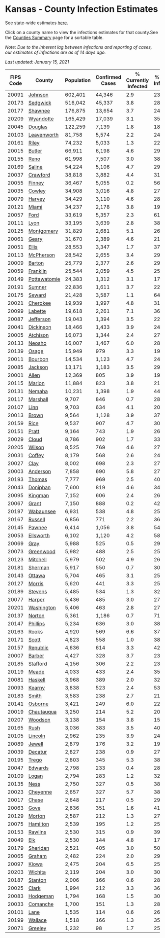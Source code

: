 # Kansas - County Infection Estimates

See state-wide estimates [here](/infections/us-ks).

Click on a county name to view the infections estimates for that county.See the [Counties Summary](/infections/summary-counties) page for a sortable table.

*Note: Due to the inherent lag between infections and reporting of cases, our estimates of infections are as of 14 days ago.*

*Last updated: January 15, 2021*

|   FIPS Code |                       County |   Population |   Confirmed Cases |   % Currently Infected |   % Total Infected |
|-------------|------------------------------|--------------|-------------------|------------------------|--------------------|
|       20091 |           [Johnson](johnson) |      602,401 |            44,346 |                    2.9 |               23.7 |
|       20173 |         [Sedgwick](sedgwick) |      516,042 |            45,337 |                    3.8 |               28.1 |
|       20177 |           [Shawnee](shawnee) |      176,875 |            13,654 |                    3.7 |               24.6 |
|       20209 |       [Wyandotte](wyandotte) |      165,429 |            17,039 |                    3.1 |               35.2 |
|       20045 |           [Douglas](douglas) |      122,259 |             7,139 |                    1.8 |               18.7 |
|       20103 |   [Leavenworth](leavenworth) |       81,758 |             5,574 |                    2.2 |               24.7 |
|       20161 |               [Riley](riley) |       74,232 |             5,033 |                    1.3 |               22.4 |
|       20015 |             [Butler](butler) |       66,911 |             6,198 |                    4.6 |               29.0 |
|       20155 |                 [Reno](reno) |       61,998 |             7,507 |                    3.0 |               38.9 |
|       20169 |             [Saline](saline) |       54,224 |             5,106 |                    4.7 |               29.7 |
|       20037 |         [Crawford](crawford) |       38,818 |             3,882 |                    4.4 |               31.7 |
|       20055 |             [Finney](finney) |       36,467 |             5,055 |                    0.2 |               56.6 |
|       20035 |             [Cowley](cowley) |       34,908 |             3,016 |                    4.8 |               27.2 |
|       20079 |             [Harvey](harvey) |       34,429 |             3,110 |                    4.6 |               28.5 |
|       20121 |               [Miami](miami) |       34,237 |             2,178 |                    3.8 |               19.9 |
|       20057 |                 [Ford](ford) |       33,619 |             5,357 |                    2.3 |               61.9 |
|       20111 |                 [Lyon](lyon) |       33,195 |             3,639 |                    2.8 |               38.0 |
|       20125 |     [Montgomery](montgomery) |       31,829 |             2,681 |                    5.1 |               26.1 |
|       20061 |               [Geary](geary) |       31,670 |             2,389 |                    4.6 |               21.8 |
|       20051 |               [Ellis](ellis) |       28,553 |             3,347 |                    1.7 |               37.8 |
|       20113 |       [McPherson](mcpherson) |       28,542 |             2,655 |                    3.4 |               29.7 |
|       20009 |             [Barton](barton) |       25,779 |             2,377 |                    2.6 |               29.9 |
|       20059 |         [Franklin](franklin) |       25,544 |             2,059 |                    4.5 |               25.8 |
|       20149 | [Pottawatomie](pottawatomie) |       24,383 |             1,312 |                    3.1 |               17.0 |
|       20191 |             [Sumner](sumner) |       22,836 |             1,611 |                    3.7 |               22.1 |
|       20175 |             [Seward](seward) |       21,428 |             3,587 |                    1.1 |               64.3 |
|       20021 |         [Cherokee](cherokee) |       19,939 |             1,997 |                    4.8 |               31.6 |
|       20099 |           [Labette](labette) |       19,618 |             2,261 |                    7.1 |               36.2 |
|       20087 |       [Jefferson](jefferson) |       19,043 |             1,394 |                    3.5 |               22.8 |
|       20041 |       [Dickinson](dickinson) |       18,466 |             1,433 |                    3.9 |               24.2 |
|       20005 |         [Atchison](atchison) |       16,073 |             1,344 |                    2.4 |               27.0 |
|       20133 |             [Neosho](neosho) |       16,007 |             1,467 |                    6.0 |               28.8 |
|       20139 |               [Osage](osage) |       15,949 |               979 |                    3.3 |               19.4 |
|       20011 |           [Bourbon](bourbon) |       14,534 |             1,123 |                    4.7 |               24.0 |
|       20085 |           [Jackson](jackson) |       13,171 |             1,183 |                    3.5 |               29.0 |
|       20001 |               [Allen](allen) |       12,369 |               805 |                    3.9 |               19.9 |
|       20115 |             [Marion](marion) |       11,884 |               823 |                    3.8 |               21.7 |
|       20131 |             [Nemaha](nemaha) |       10,231 |             1,398 |                    1.9 |               44.2 |
|       20117 |         [Marshall](marshall) |        9,707 |               846 |                    0.7 |               28.2 |
|       20107 |                 [Linn](linn) |        9,703 |               634 |                    4.1 |               20.7 |
|       20013 |               [Brown](brown) |        9,564 |             1,128 |                    3.9 |               37.8 |
|       20159 |                 [Rice](rice) |        9,537 |               907 |                    4.7 |               30.3 |
|       20151 |               [Pratt](pratt) |        9,164 |               743 |                    1.9 |               26.0 |
|       20029 |               [Cloud](cloud) |        8,786 |               902 |                    1.7 |               33.3 |
|       20205 |             [Wilson](wilson) |        8,525 |               769 |                    4.6 |               27.9 |
|       20031 |             [Coffey](coffey) |        8,179 |               568 |                    2.6 |               24.2 |
|       20027 |                 [Clay](clay) |        8,002 |               698 |                    2.3 |               27.7 |
|       20003 |         [Anderson](anderson) |        7,858 |               690 |                    5.8 |               27.1 |
|       20193 |             [Thomas](thomas) |        7,777 |               969 |                    2.5 |               40.5 |
|       20043 |         [Doniphan](doniphan) |        7,600 |               819 |                    4.6 |               34.4 |
|       20095 |           [Kingman](kingman) |        7,152 |               606 |                    2.4 |               26.9 |
|       20067 |               [Grant](grant) |        7,150 |               888 |                    0.2 |               42.1 |
|       20197 |       [Wabaunsee](wabaunsee) |        6,931 |               538 |                    4.8 |               25.5 |
|       20167 |           [Russell](russell) |        6,856 |               771 |                    2.2 |               36.1 |
|       20145 |             [Pawnee](pawnee) |        6,414 |             1,056 |                    3.8 |               54.9 |
|       20053 |       [Ellsworth](ellsworth) |        6,102 |             1,120 |                    4.2 |               58.2 |
|       20069 |                 [Gray](gray) |        5,988 |               525 |                    0.5 |               29.4 |
|       20073 |       [Greenwood](greenwood) |        5,982 |               488 |                    2.5 |               25.5 |
|       20123 |         [Mitchell](mitchell) |        5,979 |               502 |                    4.9 |               26.3 |
|       20181 |           [Sherman](sherman) |        5,917 |               550 |                    0.7 |               30.3 |
|       20143 |             [Ottawa](ottawa) |        5,704 |               465 |                    3.1 |               25.9 |
|       20127 |             [Morris](morris) |        5,620 |               441 |                    3.3 |               25.5 |
|       20189 |           [Stevens](stevens) |        5,485 |               534 |                    1.3 |               32.8 |
|       20077 |             [Harper](harper) |        5,436 |               485 |                    3.0 |               27.9 |
|       20201 |     [Washington](washington) |        5,406 |               463 |                    2.8 |               27.7 |
|       20137 |             [Norton](norton) |        5,361 |             1,186 |                    0.7 |               71.1 |
|       20147 |         [Phillips](phillips) |        5,234 |               636 |                    3.0 |               38.5 |
|       20163 |               [Rooks](rooks) |        4,920 |               569 |                    6.6 |               37.2 |
|       20171 |               [Scott](scott) |        4,823 |               558 |                    1.0 |               38.3 |
|       20157 |         [Republic](republic) |        4,636 |               614 |                    3.3 |               42.5 |
|       20007 |             [Barber](barber) |        4,427 |               328 |                    3.7 |               23.5 |
|       20185 |         [Stafford](stafford) |        4,156 |               306 |                    2.2 |               23.5 |
|       20119 |               [Meade](meade) |        4,033 |               433 |                    2.4 |               35.0 |
|       20081 |           [Haskell](haskell) |        3,968 |               389 |                    2.0 |               32.6 |
|       20093 |             [Kearny](kearny) |        3,838 |               523 |                    2.4 |               53.5 |
|       20183 |               [Smith](smith) |        3,583 |               238 |                    2.7 |               21.2 |
|       20141 |           [Osborne](osborne) |        3,421 |               249 |                    6.0 |               22.0 |
|       20019 |     [Chautauqua](chautauqua) |        3,250 |               214 |                    5.2 |               20.9 |
|       20207 |           [Woodson](woodson) |        3,138 |               154 |                    3.8 |               15.4 |
|       20165 |                 [Rush](rush) |        3,036 |               383 |                    3.5 |               40.0 |
|       20105 |           [Lincoln](lincoln) |        2,962 |               235 |                    3.9 |               24.9 |
|       20089 |             [Jewell](jewell) |        2,879 |               176 |                    3.2 |               19.7 |
|       20039 |           [Decatur](decatur) |        2,827 |               238 |                    0.9 |               27.1 |
|       20195 |               [Trego](trego) |        2,803 |               345 |                    5.3 |               38.8 |
|       20047 |           [Edwards](edwards) |        2,798 |               233 |                    0.4 |               28.4 |
|       20109 |               [Logan](logan) |        2,794 |               283 |                    1.2 |               32.3 |
|       20135 |                 [Ness](ness) |        2,750 |               327 |                    0.5 |               38.5 |
|       20023 |         [Cheyenne](cheyenne) |        2,657 |               327 |                    5.7 |               38.4 |
|       20017 |               [Chase](chase) |        2,648 |               217 |                    0.5 |               29.3 |
|       20063 |                 [Gove](gove) |        2,636 |               351 |                    1.6 |               41.8 |
|       20129 |             [Morton](morton) |        2,587 |               212 |                    1.3 |               27.2 |
|       20075 |         [Hamilton](hamilton) |        2,539 |               195 |                    1.2 |               25.8 |
|       20153 |           [Rawlins](rawlins) |        2,530 |               315 |                    0.9 |               39.8 |
|       20049 |                   [Elk](elk) |        2,530 |               144 |                    4.8 |               17.3 |
|       20179 |         [Sheridan](sheridan) |        2,521 |               405 |                    3.0 |               50.7 |
|       20065 |             [Graham](graham) |        2,482 |               224 |                    2.0 |               29.1 |
|       20097 |               [Kiowa](kiowa) |        2,475 |               204 |                    6.5 |               25.8 |
|       20203 |           [Wichita](wichita) |        2,119 |               204 |                    3.0 |               30.5 |
|       20187 |           [Stanton](stanton) |        2,006 |               166 |                    0.6 |               28.6 |
|       20025 |               [Clark](clark) |        1,994 |               212 |                    3.3 |               36.2 |
|       20083 |         [Hodgeman](hodgeman) |        1,794 |               168 |                    1.5 |               30.8 |
|       20033 |         [Comanche](comanche) |        1,700 |               151 |                    1.3 |               28.4 |
|       20101 |                 [Lane](lane) |        1,535 |               114 |                    0.6 |               26.5 |
|       20199 |           [Wallace](wallace) |        1,518 |               166 |                    1.3 |               35.6 |
|       20071 |           [Greeley](greeley) |        1,232 |                98 |                    1.7 |               25.8 |